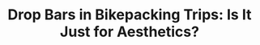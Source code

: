 ---
layout: community
category: community
title: "Drop Bars in Bikepacking Trips: Is It Just for Aesthetics?"
description: "Do people actually use the lower half of dropped bars while bikepacking.  Or is it just for aesthetics. Interesting that so many responses say they only use the drops in limited circumstances, makes me wonder why you buy drop bars and not flats. "
isTopLevel: false
isSingleLevel: false
isArticle: false
datePublished: 2022-06-19 14:41:00 +0300
dateModified: 2022-06-19 14:41:00 +0300
published: false
---